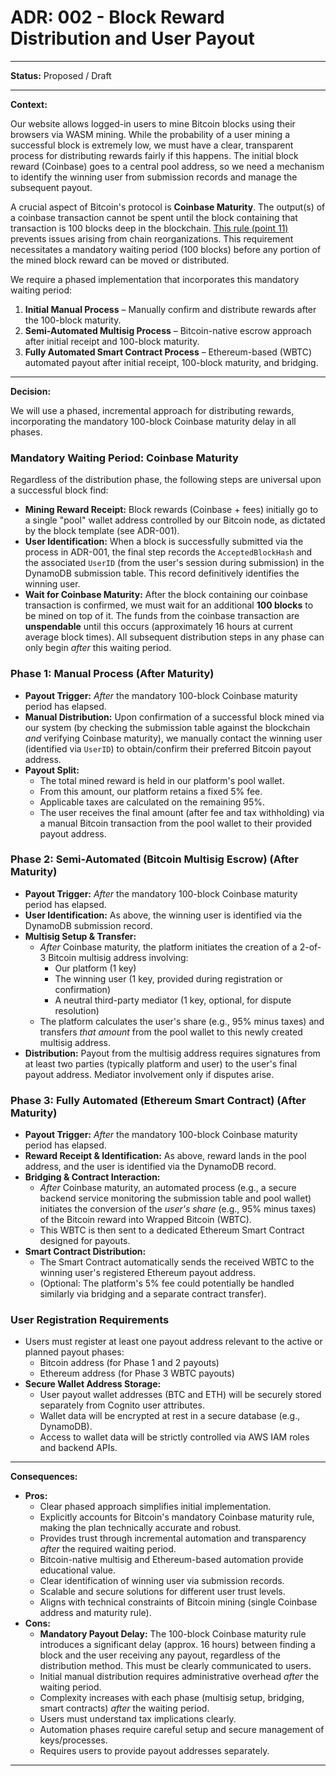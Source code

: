 # ADR: 002 - Block Reward Distribution and User Payout

---

**Status:** Proposed / Draft

---

**Context:**

Our website allows logged-in users to mine Bitcoin blocks using their browsers via WASM mining. While the probability of a user mining a successful block is extremely low, we must have a clear, transparent process for distributing rewards fairly if this happens. The initial block reward (Coinbase) goes to a central pool address, so we need a mechanism to identify the winning user from submission records and manage the subsequent payout.

A crucial aspect of Bitcoin's protocol is **Coinbase Maturity**. The output(s) of a coinbase transaction cannot be spent until the block containing that transaction is 100 blocks deep in the blockchain. [This rule (point 11)](https://en.bitcoin.it/wiki/Protocol_rules#.22tx.22_messages) prevents issues arising from chain reorganizations. This requirement necessitates a mandatory waiting period (100 blocks) before any portion of the mined block reward can be moved or distributed.

We require a phased implementation that incorporates this mandatory waiting period:

1.  **Initial Manual Process** – Manually confirm and distribute rewards after the 100-block maturity.
2.  **Semi-Automated Multisig Process** – Bitcoin-native escrow approach after initial receipt and 100-block maturity.
3.  **Fully Automated Smart Contract Process** – Ethereum-based (WBTC) automated payout after initial receipt, 100-block maturity, and bridging.

---

**Decision:**

We will use a phased, incremental approach for distributing rewards, incorporating the mandatory 100-block Coinbase maturity delay in all phases.

### Mandatory Waiting Period: Coinbase Maturity

Regardless of the distribution phase, the following steps are universal upon a successful block find:

*   **Mining Reward Receipt:** Block rewards (Coinbase + fees) initially go to a single "pool" wallet address controlled by our Bitcoin node, as dictated by the block template (see ADR-001).
*   **User Identification:** When a block is successfully submitted via the process in ADR-001, the final step records the `AcceptedBlockHash` and the associated `UserID` (from the user's session during submission) in the DynamoDB submission table. This record definitively identifies the winning user.
*   **Wait for Coinbase Maturity:** After the block containing our coinbase transaction is confirmed, we must wait for an additional **100 blocks** to be mined on top of it. The funds from the coinbase transaction are **unspendable** until this occurs (approximately 16 hours at current average block times). All subsequent distribution steps in any phase can only begin *after* this waiting period.

### Phase 1: Manual Process (After Maturity)

*   **Payout Trigger:** *After* the mandatory 100-block Coinbase maturity period has elapsed.
*   **Manual Distribution:** Upon confirmation of a successful block mined via our system (by checking the submission table against the blockchain *and* verifying Coinbase maturity), we manually contact the winning user (identified via `UserID`) to obtain/confirm their preferred Bitcoin payout address.
*   **Payout Split:**
    *   The total mined reward is held in our platform's pool wallet.
    *   From this amount, our platform retains a fixed 5% fee.
    *   Applicable taxes are calculated on the remaining 95%.
    *   The user receives the final amount (after fee and tax withholding) via a manual Bitcoin transaction from the pool wallet to their provided payout address.

### Phase 2: Semi-Automated (Bitcoin Multisig Escrow) (After Maturity)

*   **Payout Trigger:** *After* the mandatory 100-block Coinbase maturity period has elapsed.
*   **User Identification:** As above, the winning user is identified via the DynamoDB submission record.
*   **Multisig Setup & Transfer:**
    *   *After* Coinbase maturity, the platform initiates the creation of a 2-of-3 Bitcoin multisig address involving:
        *   Our platform (1 key)
        *   The winning user (1 key, provided during registration or confirmation)
        *   A neutral third-party mediator (1 key, optional, for dispute resolution)
    *   The platform calculates the user's share (e.g., 95% minus taxes) and transfers *that amount* from the pool wallet to this newly created multisig address.
*   **Distribution:** Payout from the multisig address requires signatures from at least two parties (typically platform and user) to the user's final payout address. Mediator involvement only if disputes arise.

### Phase 3: Fully Automated (Ethereum Smart Contract) (After Maturity)

*   **Payout Trigger:** *After* the mandatory 100-block Coinbase maturity period has elapsed.
*   **Reward Receipt & Identification:** As above, reward lands in the pool address, and the user is identified via the DynamoDB record.
*   **Bridging & Contract Interaction:**
    *   *After* Coinbase maturity, an automated process (e.g., a secure backend service monitoring the submission table and pool wallet) initiates the conversion of the *user's share* (e.g., 95% minus taxes) of the Bitcoin reward into Wrapped Bitcoin (WBTC).
    *   This WBTC is then sent to a dedicated Ethereum Smart Contract designed for payouts.
*   **Smart Contract Distribution:**
    *   The Smart Contract automatically sends the received WBTC to the winning user's registered Ethereum payout address.
    *   (Optional: The platform's 5% fee could potentially be handled similarly via bridging and a separate contract transfer).

### User Registration Requirements

*   Users must register at least one payout address relevant to the active or planned payout phases:
    *   Bitcoin address (for Phase 1 and 2 payouts)
    *   Ethereum address (for Phase 3 WBTC payouts)
*   **Secure Wallet Address Storage:**
    *   User payout wallet addresses (BTC and ETH) will be securely stored separately from Cognito user attributes.
    *   Wallet data will be encrypted at rest in a secure database (e.g., DynamoDB).
    *   Access to wallet data will be strictly controlled via AWS IAM roles and backend APIs.

---

**Consequences:**

*   **Pros:**
    *   Clear phased approach simplifies initial implementation.
    *   Explicitly accounts for Bitcoin's mandatory Coinbase maturity rule, making the plan technically accurate and robust.
    *   Provides trust through incremental automation and transparency *after* the required waiting period.
    *   Bitcoin-native multisig and Ethereum-based automation provide educational value.
    *   Clear identification of winning user via submission records.
    *   Scalable and secure solutions for different user trust levels.
    *   Aligns with technical constraints of Bitcoin mining (single Coinbase address and maturity rule).
*   **Cons:**
    *   **Mandatory Payout Delay:** The 100-block Coinbase maturity rule introduces a significant delay (approx. 16 hours) between finding a block and the user receiving any payout, regardless of the distribution method. This must be clearly communicated to users.
    *   Initial manual distribution requires administrative overhead *after* the waiting period.
    *   Complexity increases with each phase (multisig setup, bridging, smart contracts) *after* the waiting period.
    *   Users must understand tax implications clearly.
    *   Automation phases require careful setup and secure management of keys/processes.
    *   Requires users to provide payout addresses separately.

---
